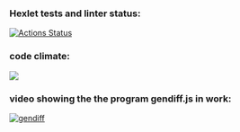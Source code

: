 ### Hexlet tests and linter status:
[![Actions Status](https://github.com/AlexAMitrofanov/frontend-project-lvl2/workflows/hexlet-check/badge.svg)](https://github.com/AlexAMitrofanov/frontend-project-lvl2/actions)

### code climate:

<a href="https://codeclimate.com/github/AlexAMitrofanov/frontend-project-lvl2/maintainability"><img src="https://api.codeclimate.com/v1/badges/c86075a7254f5148e2d7/maintainability" /></a>

### video showing the the program gendiff.js in work:

[![gendiff](https://asciinema.org/a/suTa8aL9fGrhm6Qzm7fLVPTm8.svg)](https://asciinema.org/a/suTa8aL9fGrhm6Qzm7fLVPTm8)
